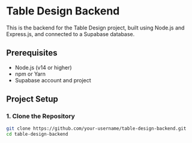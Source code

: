 # Table Design Backend

This is the backend for the Table Design project, built using Node.js and Express.js, and connected to a Supabase database.

## Prerequisites

- Node.js (v14 or higher)
- npm or Yarn
- Supabase account and project

## Project Setup

### 1. Clone the Repository

```bash
git clone https://github.com/your-username/table-design-backend.git
cd table-design-backend
